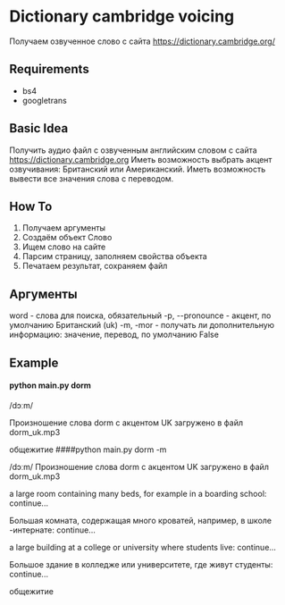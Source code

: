 # Dictionary cambridge voicing
Получаем озвученное слово с сайта https://dictionary.cambridge.org/
## Requirements
* bs4
* googletrans
## Basic Idea
Получить аудио файл с озвученным английским словом с сайта https://dictionary.cambridge.org
Иметь возможность выбрать акцент озвучивания: Британский или Американский.
Иметь возможность вывести все значения слова с переводом.
## How To
1. Получаем аргументы
2. Создаём объект Слово
3. Ищем слово на сайте
4. Парсим страницу, заполняем свойства объекта
5. Печатаем результат, сохраняем файл
## Аргументы
word - слова для поиска, обязательный
-p, --pronounce  - акцент, по умолчанию Британский (uk)
-m, -mor - получать ли дополнительную информацию: значение, перевод, по умолчанию False
## Example
#### python main.py dorm

/dɔːm/

Произношение слова dorm c акцентом UK загружено в файл dorm_uk.mp3

общежитие
####python main.py dorm -m

/dɔːm/
Произношение слова dorm c акцентом UK загружено в файл dorm_uk.mp3

a large room containing many beds, for example in a boarding school:
continue...

Большая комната, содержащая много кроватей, например, в школе -интернате:
continue...

a large building at a college or university where students live:
continue...

Большое здание в колледже или университете, где живут студенты:
continue...

общежитие